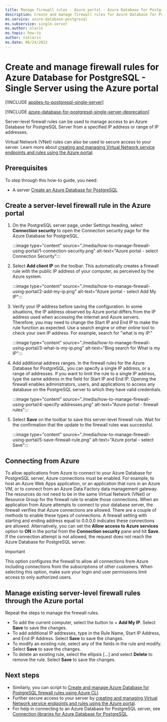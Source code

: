 ```yaml
---
title: Manage firewall rules - Azure portal - Azure Database for PostgreSQL - Single Server
description: Create and manage firewall rules for Azure Database for PostgreSQL - Single Server using the Azure portal
ms.service: azure-database-postgresql
ms.subservice: single-server
ms.author: nlarin
ms.topic: how-to
author: niklarin
ms.date: 06/24/2022
---
```


# Create and manage firewall rules for Azure Database for PostgreSQL - Single Server using the Azure portal

[!INCLUDE [applies-to-postgresql-single-server](../includes/applies-to-postgresql-single-server.md)]

[!INCLUDE [azure-database-for-postgresql-single-server-deprecation](../includes/azure-database-for-postgresql-single-server-deprecation.md)]


Server-level firewall rules can be used to manage access to an Azure Database for PostgreSQL Server from a specified IP address or range of IP addresses.

Virtual Network (VNet) rules can also be used to secure access to your server. Learn more about [creating and managing Virtual Network service endpoints and rules using the Azure portal](how-to-manage-vnet-using-portal.md).

## Prerequisites

To step through this how-to guide, you need:
- A server [Create an Azure Database for PostgreSQL](quickstart-create-server-database-portal.md)

## Create a server-level firewall rule in the Azure portal

1. On the PostgreSQL server page, under Settings heading, select **Connection security** to open the Connection security page for the Azure Database for PostgreSQL.

   :::image type="content" source="./media/how-to-manage-firewall-using-portal/1-connection-security.png" alt-text="Azure portal - select Connection Security":::

2. Select **Add client IP** on the toolbar. This automatically creates a firewall rule with the public IP address of your computer, as perceived by the Azure system.

   :::image type="content" source="./media/how-to-manage-firewall-using-portal/2-add-my-ip.png" alt-text="Azure portal - select Add My IP":::

3. Verify your IP address before saving the configuration. In some situations, the IP address observed by Azure portal differs from the IP address used when accessing the internet and Azure servers. Therefore, you may need to change the Start IP and End IP to make the rule function as expected.
   Use a search engine or other online tool to check your own IP address. For example, search for "what is my IP."

   :::image type="content" source="./media/how-to-manage-firewall-using-portal/3-what-is-my-ip.png" alt-text="Bing search for What is my IP":::

4. Add additional address ranges. In the firewall rules for the Azure Database for PostgreSQL, you can specify a single IP address, or a range of addresses. If you want to limit the rule to a single IP address, type the same address in the field for Start IP and End IP. Opening the firewall enables administrators, users, and applications to access any database on the PostgreSQL server to which they have valid credentials.

   :::image type="content" source="./media/how-to-manage-firewall-using-portal/4-specify-addresses.png" alt-text="Azure portal - firewall rules":::

5. Select **Save** on the toolbar to save this server-level firewall rule. Wait for the confirmation that the update to the firewall rules was successful.

   :::image type="content" source="./media/how-to-manage-firewall-using-portal/5-save-firewall-rule.png" alt-text="Azure portal - select Save":::

## Connecting from Azure

To allow applications from Azure to connect to your Azure Database for PostgreSQL server, Azure connections must be enabled. For example, to host an Azure Web Apps application, or an application that runs in an Azure VM, or to connect from an Azure Data Factory data management gateway. The resources do not need to be in the same Virtual Network (VNet) or Resource Group for the firewall rule to enable those connections. When an application from Azure attempts to connect to your database server, the firewall verifies that Azure connections are allowed. There are a couple of methods to enable these types of connections. A firewall setting with starting and ending address equal to 0.0.0.0 indicates these connections are allowed. Alternatively, you can set the **Allow access to Azure services** option to **ON** in the portal from the **Connection security** pane and hit **Save**. If the connection attempt is not allowed, the request does not reach the Azure Database for PostgreSQL server.

> [!IMPORTANT]
> This option configures the firewall to allow all connections from Azure including connections from the subscriptions of other customers. When selecting this option, make sure your login and user permissions limit access to only authorized users.
>

## Manage existing server-level firewall rules through the Azure portal

Repeat the steps to manage the firewall rules.
* To add the current computer, select the button to + **Add My IP**. Select **Save** to save the changes.
* To add additional IP addresses, type in the Rule Name, Start IP Address, and End IP Address. Select **Save** to save the changes.
* To modify an existing rule, select any of the fields in the rule and modify. Select **Save** to save the changes.
* To delete an existing rule, select the ellipsis […] and select **Delete** to remove the rule. Select **Save** to save the changes.

## Next steps

- Similarly, you can script to [Create and manage Azure Database for PostgreSQL firewall rules using Azure CLI](quickstart-create-server-database-azure-cli.md#configure-a-server-based-firewall-rule).
- Further secure access to your server by [creating and managing Virtual Network service endpoints and rules using the Azure portal](how-to-manage-vnet-using-portal.md).
- For help in connecting to an Azure Database for PostgreSQL server, see [Connection libraries for Azure Database for PostgreSQL](concepts-connection-libraries.md).
